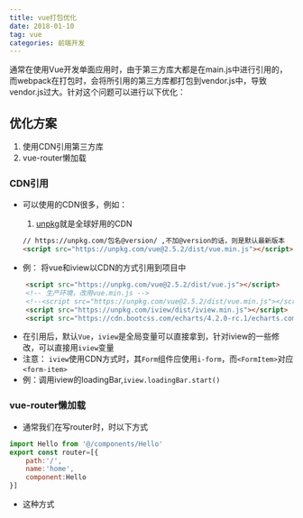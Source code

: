 ```yaml
---
title: vue打包优化
date: 2018-01-10
tag: vue
categories: 前端开发
---
```

通常在使用Vue开发单面应用时，由于第三方库大都是在main.js中进行引用的，而webpack在打包时，会将所引用的第三方库都打包到vendor.js中，导致vendor.js过大。针对这个问题可以进行以下优化：

<!--more-->

## 优化方案
1. 使用CDN引用第三方库
2. vue-router懒加载

### CDN引用
* 可以使用的CDN很多，例如：
    1. [unpkg](https://unpkg.com/#/)就是全球好用的CDN
    ```html
    // https://unpkg.com/包名@version/ ,不加@version的话，则是默认最新版本
    <script src="https://unpkg.com/vue@2.5.2/dist/vue.min.js"></script>
    ```

* 例： 将vue和iview以CDN的方式引用到项目中

```html
    <script src="https://unpkg.com/vue@2.5.2/dist/vue.js"></script>
    <!-- 生产环境，改用vue.min.js -->
    <!--<script src="https://unpkg.com/vue@2.5.2/dist/vue.min.js"></script>-->
    <script src="https://unpkg.com/iview/dist/iview.min.js"></script>
    <script src="https://cdn.bootcss.com/echarts/4.2.0-rc.1/echarts.common.min.js"></script>
```
- 在引用后，默认`Vue`，`iview`是全局变量可以直接拿到，针对iview的一些修改，可以直接用`iview`变量
- 注意： `iview`使用CDN方式时，其`Form`组件应使用`i-form`，而`<FormItem>`对应`<form-item>`
- 例：调用iview的loadingBar,`iview.loadingBar.start()`

### vue-router懒加载
* 通常我们在写router时，时以下方式

```js
import Hello from '@/components/Hello'
export const router=[{
    path:'/',
    name:'home',
    component:Hello
}]
```
- 这种方式